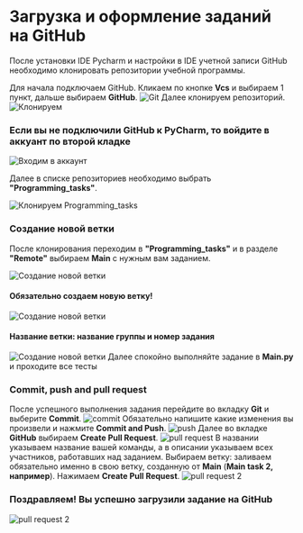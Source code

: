 # Загрузка и оформление заданий на GitHub
После установки IDE Pycharm и настройки в IDE учетной записи GitHub необходимо клонировать репозитории учебной программы. 

Для начала подключаем GitHub. Кликаем по кнопке **Vcs** и выбираем 1 пункт, дальше выбираем **GitHub**.
![Git](images/guide12.png)
Далее клонируем репозиторий.
![Клонируем](images/guide1.png)

### Если вы не подключили GitHub к PyCharm, то войдите в аккуант по второй кладке 

![Входим в аккаунт](images/guide2.png)

Далее в списке репозиториев необходимо выбрать **"Programming_tasks"**.

![Клонируем Programming_tasks](images/guide3.png)

### Создание новой ветки
После клонирования переходим в **"Programming_tasks"** и в разделе **"Remote"** выбираем **Main** с нужным вам заданием.

![Создание новой ветки](images/guide4.png)
#### Обязательно создаем новую ветку!

![Создание новой ветки](images/guide5.png)
#### Название ветки: название группы и номер задания
![Создание новой ветки](images/guide6.png)
Далее спокойно выполняйте задание в **Main.py** и проходите все тесты
### Commit, push and pull request
После успешного выполнения задания перейдите во вкладку **Git** и выберите **Commit**.
![commit](images/guide7.png)
Обязательно напишите какие изменения вы произвели и нажмите **Commit and Push**.
![push](images/guide8.png)
Далее во вкладке **GitHub** выбираем **Create Pull Request**.
![pull request](images/guide9.png)
В названии указываем название вашей команды, а в описании указываем всех участников, работавших над заданием. Выбираем ветку: заливаем обязательно именно в свою ветку, созданную от **Main** (**Main task 2, например**).
Нажимаем **Create Pull Request**.
![pull request 2](images/guide11.png)
### Поздравляем! Вы успешно загрузили задание на GitHub
![pull request 2](images/mem.png)





